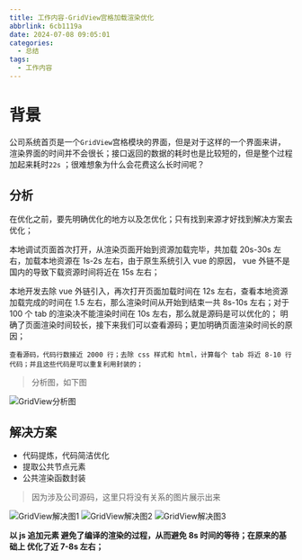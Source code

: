 ```yaml
---
title: 工作内容-GridView宫格加载渲染优化
abbrlink: 6cb1119a
date: 2024-07-08 09:05:01
categories:
  - 总结
tags:
  - 工作内容
---
```


# 背景

公司系统首页是一个`GridView`宫格模块的界面，但是对于这样的一个界面来讲，渲染界面的时间并不会很长；接口返回的数据的耗时也是比较短的，但是整个过程加起来耗时`22s` ；很难想象为什么会花费这么长时间呢？

## 分析

在优化之前，要先明确优化的地方以及怎优化；只有找到来源才好找到解决方案去优化；

本地调试页面首次打开，从渲染页面开始到资源加载完毕，共加载 20s-30s 左右，加载本地资源在 1s-2s 左右，由于原生系统引入 vue 的原因， vue 外链不是国内的导致下载资源时间将近在 15s 左右；

本地开发去除 vue 外链引入，再次打开页面加载时间在 12s 左右，查看本地资源加载完成的时间在 1.5 左右，那么渲染时间从开始到结束一共 8s-10s 左右；对于 100 个 tab 的渲染决不能渲染时间在 10s 左右，那么就是源码是可以优化的； 明确了页面渲染时间较长，接下来我们可以查看源码；更加明确页面渲染时间长的原因；

`查看源码，代码行数接近 2000 行；去除 css 样式和 html，计算每个 tab 将近 8-10 行代码；并且这些代码是可以重复利用封装的；`

> 分析图，如下图

![GridView分析图](http://www.wangzevw.com/cdn-file/images/home_gridview_1.svg)

## 解决方案

- 代码提炼，代码简洁优化
- 提取公共节点元素
- 公共渲染函数封装

> 因为涉及公司源码，这里只将没有关系的图片展示出来

![GridView解决图1](http://www.wangzevw.com/cdn-file/images/homeGridview_2.png)
![GridView解决图2](http://www.wangzevw.com/cdn-file/images/homeGridview_3.png)
![GridView解决图3](http://www.wangzevw.com/cdn-file/images/homeGridview_4.png)

**以 js 追加元素 避免了编译的渲染的过程，从而避免 8s 时间的等待；在原来的基础上 优化了近 7-8s 左右；**
